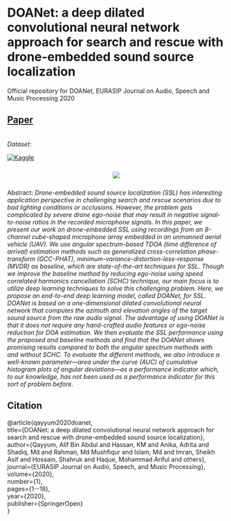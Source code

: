 # DOANet: a deep dilated convolutional neural network approach for search and rescue with drone-embedded sound source localization
Official repository for DOANet, EURASIP Journal on Audio, Speech and Music Processing 2020

## [Paper][paper]
[paper]: http://naimulhassan.github.io/content/papers/doanet-ssl.pdf

<br>
<i>Dataset:</i>

[![Kaggle](https://kaggle.com/static/images/open-in-kaggle.svg)][data]

[data]: https://www.kaggle.com/datasets/alifbinabdulqayyum/dnn-prefilter-unet


<center style="padding: 10px;">
          <img src="ssl.png"
          style="max-width: 50%;"/>
          </center></td>

Abstract: <i>Drone-embedded sound source localization (SSL) has interesting application perspective in challenging search and rescue scenarios due to bad lighting conditions or occlusions. However, the problem gets complicated by severe drone ego-noise that may result in negative signal-to-noise ratios in the recorded microphone signals. In this paper, we present our work on drone-embedded SSL using recordings from an 8-channel cube-shaped microphone array embedded in an unmanned aerial vehicle (UAV). We use angular spectrum-based TDOA (time difference of arrival) estimation methods such as generalized cross-correlation phase-transform (GCC-PHAT), minimum-variance-distortion-less-response (MVDR) as baseline, which are state-of-the-art techniques for SSL. Though we improve the baseline method by reducing ego-noise using speed correlated harmonics cancellation (SCHC) technique, our main focus is to utilize deep learning techniques to solve this challenging problem. Here, we propose an end-to-end deep learning model, called DOANet, for SSL. DOANet is based on a one-dimensional dilated convolutional neural network that computes the azimuth and elevation angles of the target sound source from the raw audio signal. The advantage of using DOANet is that it does not require any hand-crafted audio features or ego-noise reduction for DOA estimation. We then evaluate the SSL performance using the proposed and baseline methods and find that the DOANet shows promising results compared to both the angular spectrum methods with and without SCHC. To evaluate the different methods, we also introduce a well-known parameter—area under the curve (AUC) of cumulative histogram plots of angular deviations—as a performance indicator which, to our knowledge, has not been used as a performance indicator for this sort of problem before.</i>

## Citation
@article{qayyum2020doanet,<br>
  title={DOANet: a deep dilated convolutional neural network approach for search and rescue with drone-embedded sound source localization},<br>
  author={Qayyum, Alif Bin Abdul and Hassan, KM and Anika, Adrita and Shadiq, Md and Rahman, Md Mushfiqur and Islam, Md and Imran, Sheikh Asif and Hossain, Shahruk and Haque, Mohammad Ariful and others},<br>
  journal={EURASIP Journal on Audio, Speech, and Music Processing},<br>
  volume={2020},<br>
  number={1},<br>
  pages={1--18},<br>
  year={2020},<br>
  publisher={SpringerOpen}<br>
}